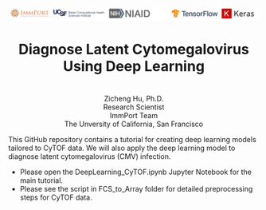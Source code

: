 ![alt text](Data/header.png)

<center> <h1> Diagnose Latent Cytomegalovirus Using Deep Learning <h1> </center>

<center>Zicheng Hu, Ph.D.</center>
<center>Research Scientist</center>
<center>ImmPort Team</center>
<center>The Unversity of California, San Francisco</center>



This GitHub repository contains a tutorial for creating deep learning models tailored to CyTOF data. We will also apply the deep learning model to diagnose latent cytomegalovirus (CMV) infection.

* Please open the DeepLearning_CyTOF.ipynb Jupyter Notebook for the main tutorial. 
* Please see the script in FCS_to_Array folder for detailed preprocessing steps for CyTOF data. 